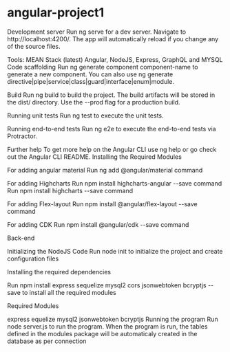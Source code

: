 # angular-project1
Development server
Run ng serve for a dev server. Navigate to http://localhost:4200/. The app will automatically reload if you change any of the source files.

Tools: MEAN Stack (latest) Angular, NodeJS, Express, GraphQL and MYSQL
Code scaffolding
Run ng generate component component-name to generate a new component. You can also use ng generate directive|pipe|service|class|guard|interface|enum|module.

Build
Run ng build to build the project. The build artifacts will be stored in the dist/ directory. Use the --prod flag for a production build.

Running unit tests
Run ng test to execute the unit tests.

Running end-to-end tests
Run ng e2e to execute the end-to-end tests via Protractor.

Further help
To get more help on the Angular CLI use ng help or go check out the Angular CLI README.
Installing the Required Modules

For adding angular material
Run ng add @angular/material command

For adding Highcharts
Run npm install highcharts-angular --save command Run npm install highcharts --save command

For adding Flex-layout
Run npm install @angular/flex-layout --save command

For adding CDK
Run npm install @angular/cdk --save command

Back-end

Initializing the NodeJS Code
Run node init to initialize the project and create configuration files

Installing the required dependencies

Run npm install express sequelize mysql2 cors jsonwebtoken bcryptjs --save to install all the required modules

Required Modules

express
equelize
mysql2
jsonwebtoken
bcryptjs
Running the program
Run node server.js to run the program. When the program is run, the tables defined in the modules package will be automaticaly created in the database as per connection
